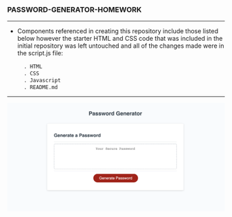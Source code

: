 ### PASSWORD-GENERATOR-HOMEWORK

---------------------------
* Components referenced in creating this repository include those listed below however the starter HTML and CSS code that was included in the initial repository was left untouched and all of the changes made were in the script.js file:

        . HTML
        . CSS
        . Javascript
        . README.md



___


 ![Alt text](Password.png)








